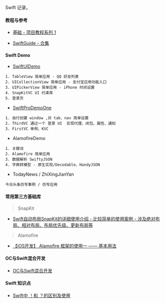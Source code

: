 <!-- # Swift-WYH -->
Swift 记录。


#### 教程与参考
* [基础 - 项目教程系列 1](https://github.com/iOS-Swift-Developers/Swift)

* [SwiftGuide - 合集](https://github.com/ipader/SwiftGuide)

#### Swift Demo
* [SwiftUIDemo](https://github.com/itwyhuaing/Swift-WYH/tree/master/SwiftUIDemo)

```
1. TableView 简单应用 - QQ 好友列表
2. UICollectionView 简单应用 - 支付宝应用功能入口
3. UIPickerView 简单应用 - iPhone 时间设置
4. SnapKitVC UI 约束库
5. 登录页
```

* [SwiftProDemoOne](https://github.com/itwyhuaing/Swift-WYH/tree/master/SwiftProDemoOne)

```
1. 自行创建 window ,对 tab、nav 简单设置
2. ThirdVC 通过一个 登录 UI  实现代理、闭包、属性、通知
3. FirstVC 单例、KVC
```

* AlamofireDemo

```
1. 关键词
2. Alamofire 简单应用
3. 数据解析 SwiftyJSON
4. 字典转模型 - 原生实现/Decodable、HandyJSON

```

* TodayNews / ZhiXingJianYan

```
今日头条仿写事例 / 仿写应用
```


#### 常用第三方基础库

> SnapKit

* [Swift自动布局SnapKit的详细使用介绍 - 比较简单的使用案例 - 涉及绝对布局、相对布局、布局优先级、更新布局等 ](https://www.jianshu.com/p/2bad53a2a180)


> Alamofire

* [【iOS开发】 Alamofire 框架的使用一 —— 基本用法](https://www.jianshu.com/p/f8c3adb056cf)

#### OC与Swift混合开发
* [OC与Swift混合开发](https://github.com/itwyhuaing/Swift-WYH/tree/master/OC与Swift混合开发)


#### Swift 知识点

* [Swift中 ！和 ？的区别及使用](https://www.jianshu.com/p/89a2afb82488)
